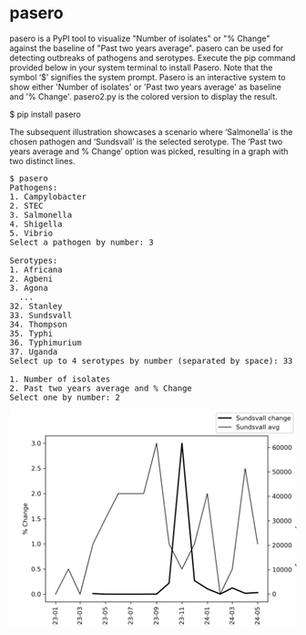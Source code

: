 # pasero

pasero is a PyPI tool to visualize "Number of isolates" or "% Change" against the baseline of "Past two years average". pasero can be used for detecting outbreaks of pathogens and serotypes.
Execute the pip command provided below in your system terminal to install Pasero. 
Note that the symbol ‘$’ signifies the system prompt. Pasero is an interactive system to show either 'Number of isolates' or 'Past two years average' as baseline and '% Change'. pasero2.py is the colored version to display the result.

$ pip install pasero

The subsequent illustration showcases a scenario where ‘Salmonella’ is the chosen pathogen and ‘Sundsvall’ is the selected serotype. The ‘Past two years average and % Change’ option was picked, resulting in a graph with two distinct lines.

<pre>
$ pasero
Pathogens:
1. Campylobacter
2. STEC
3. Salmonella
4. Shigella
5. Vibrio
Select a pathogen by number: 3

Serotypes:
1. Africana
2. Agbeni
3. Agona
  ...
32. Stanley
33. Sundsvall
34. Thompson
35. Typhi
36. Typhimurium
37. Uganda
Select up to 4 serotypes by number (separated by space): 33

1. Number of isolates
2. Past two years average and % Change
Select one by number: 2
</pre>
<img src='https://github.com/y-takefuji/pasero/raw/main/Salmonella_Sundsvall.png' width=640 hight=480>

